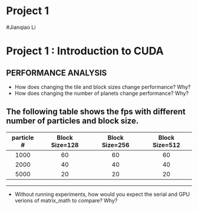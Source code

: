 Project 1
=========
#Jianqiao Li
# Project 1 : Introduction to CUDA

## PERFORMANCE ANALYSIS
* How does changing the tile and block sizes change performance? Why?
* How does changing the number of planets change performance? Why?

The following table shows the fps with different number of particles and block size.
--------------------------------------------------------
| particle #|     Block Size=128    |  Block Size=256  | Block Size=512|
|:---------:|:-----------------:|:-----------------:|:-----------:|
|    1000     |         60       |       60       |  60|
|    2000     |         40        |       40       | 40|
|   5000     |         20        |       20        | 20|
------------------------------------------------------------


* Without running experiments, how would you expect the serial and GPU verions
  of matrix_math to compare?  Why?



